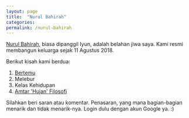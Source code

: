 ```yaml
---
layout: page
title:  "Nurul Bahirah"
categories:
permalink: /nurul-bahirah
---
```


[Nurul Bahirah](http://nurul-bahirah.blogspot.com/), biasa dipanggil Iyun, adalah belahan jiwa saya. Kami resmi membangun keluarga sejak 11 Agustus 2018.

Berikut kisah kami berdua:

1. [Bertemu](https://docs.google.com/document/d/1kI0toTKHoiyOgRFM1OvcUTA4riKCKasLrE7K60lpuPg/edit?usp=sharing)
2. Melebur
3. Kelas Kehidupan
4. [Amtar 'Hujan' Filosofi]()

Silahkan beri saran atau komentar. Penasaran, yang mana bagian-bagian menarik dan tidak menarik-nya. Login dulu dengan akun Google ya. :)